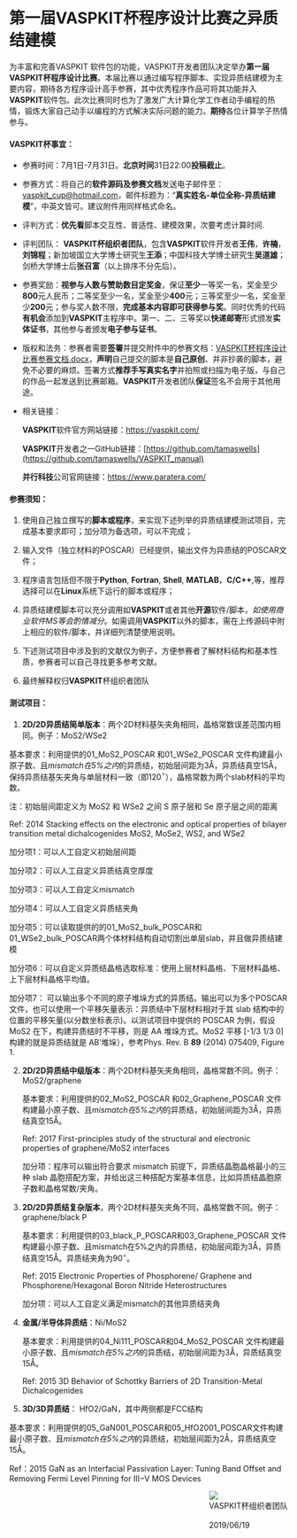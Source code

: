 # 第一届VASPKIT杯程序设计比赛之异质结建模

为丰富和完善VASPKIT 软件包的功能，VASPKIT开发者团队决定举办**第一届VASPKIT杯程序设计比赛**。本届比赛以通过编写程序脚本、实现异质结建模为主要内容，期待各方程序设计高手参赛，其中优秀程序作品可将其功能并入**VASPKIT**软件包。此次比赛同时也为了激发广大计算化学工作者动手编程的热情，锻炼大家自己动手以编程的方式解决实际问题的能力。**期待**各位计算学子热情参与。

####  **VASPKIT杯事宜：**

- 参赛时间：7月1日-7月31日。**北京时间**31日22:00**投稿截止**。

- 参赛方式：将自己的**软件源码及参赛文档**发送电子邮件至：[vaspkit_cup@hotmail.com](mailto:vaspkit_cup@hotmail.com)，邮件标题为：“**真实姓名-单位全称-异质结建模**”，中英文皆可。建议附件用同样格式命名。

- 评判方式：**优先看**脚本交互性、普适性、建模效果，次要考虑计算时间.

- 评判团队： **VASPKIT杯组织者团队**，包含**VASPKIT**软件开发者**王伟**，**许楠**，**刘锦程**；新加坡国立大学博士研究生**王添**；中国科技大学博士研究生**吴道雄**；剑桥大学博士后**张召富**（以上排序不分先后）。

- 参赛奖励：**视参与人数与赞助数目定奖金**，保证**至少**一等奖一名，奖金至少**800**元人民币；二等奖至少一名，奖金至少**400**元；三等奖至少一名，奖金至少**200**元；参与奖人数不限，**完成基本内容即可获得参与奖**。同时优秀的代码**有机会**添加到**VASPKIT**主程序中。第一、二、三等奖以**快递邮寄**形式颁发**实体证书**，其他参与者颁发**电子参与证书**。

- 版权和法务：参赛者需要**签署**并提交附件中的参赛文档：<a href="VASPKIT杯程序设计比赛参赛文档.docx">VASPKIT杯程序设计比赛参赛文档.docx</a>，**声明**自己提交的脚本是**自己原创**、并非抄袭的脚本，避免不必要的麻烦。签署方式**推荐手写真实名字**并拍照或扫描为电子版，与自己的作品一起发送到比赛邮箱。**VASPKIT**开发者团队**保证**签名不会用于其他用途。

- 相关链接：

  **VASPKIT**软件官方网站链接：<https://vaspkit.com/>

  **VASPKIT**开发者之一GitHub链接：[https://github.com/tamaswells](https://github.com/tamaswells/VASPKIT_manual) 

  **并行科技**公司官网链接：<https://www.paratera.com/>

#### **参赛须知：**

1. 使用自己独立撰写的**脚本或程序**，来实现下述列举的异质结建模测试项目，完成基本要求即可；加分项为备选项，可以不完成；

2. 输入文件（独立材料的POSCAR）已经提供，输出文件为异质结的POSCAR文件；

3. 程序语言包括但不限于**Python**, **Fortran**, **Shell**, **MATLAB**，**C/C++**,等，推荐选择可以在**Linux**系统下运行的脚本或程序；

4. 异质结建模脚本可以充分调用如**VASPKIT**或者其他**开源**软件/脚本，*如使用商业软件MS等会酌情减分*。如需调用**VASPKIT**以外的脚本，需在上传源码中附上相应的软件/脚本，并详细列清楚使用说明。

5. 下述测试项目中涉及到的文献仅为例子，方便参赛者了解材料结构和基本性质，参赛者可以自己寻找更多参考文献。

6. 最终解释权归**VASPKIT**杯组织者团队

#### **测试项目：**

1.  **2D/2D异质结简单版本**：两个2D材料基矢夹角相同，晶格常数误差范围内相同。例子：MoS2/WSe2

   基本要求：利用提供的01_MoS2_POSCAR 和01_WSe2_POSCAR 文件构建最小原子数、且*mismatch在5%之内*的异质结，初始层间距为3Å，异质结真空15Å，保持异质结基矢夹角与单层材料一致（即120$^{\circ}​$），晶格常数为两个slab材料的平均数。

   注：初始层间距定义为 MoS2 和 WSe2 之间 S 原子层和 Se 原子层之间的距离

   Ref: 2014 Stacking effects on the electronic and optical properties of bilayer transition metal dichalcogenides MoS2, MoSe2, WS2, and WSe2

   加分项1：可以人工自定义初始层间距

   加分项2：可以人工自定义异质结真空厚度

   加分项3：可以人工自定义mismatch

   加分项4：可以人工自定义异质结夹角

   加分项5：可以读取提供的的01_MoS2_bulk_POSCAR和 01_WSe2_bulk_POSCAR两个体材料结构自动切割出单层slab，并且做异质结建模

   加分项6：可以自定义异质结晶格选取标准：使用上层材料晶格、下层材料晶格、上下层材料晶格平均值。

   加分项7： 可以输出多个不同的原子堆垛方式的异质结。输出可以为多个POSCAR文件，也可以使用一个平移矢量表示：异质结中下层材料相对于其 slab 结构中的位置的平移矢量(以分数坐标表示)。以测试项目中提供的 POSCAR 为例，假设 MoS2 在下，构建异质结时不平移，则是 AA 堆垛方式。MoS2 平移 [-1/3 1/3 0] 构建的就是异质结就是 AB’堆垛），参考Phys. Rev. B **89** (2014) 075409, Figure 1.

    

2. **2D/2D异质结中级版本**：两个2D材料基矢夹角相同，晶格常数不同。例子：MoS2/graphene

   基本要求：利用提供的02_MoS2_POSCAR 和02_Graphene_POSCAR 文件构建最小原子数、且*mismatch在5%之内*的异质结，初始层间距为3Å，异质结真空15Å。

   Ref: 2017 First-principles study of the structural and electronic properties of graphene/MoS2 interfaces

   加分项：程序可以输出符合要求 mismatch 前提下，异质结晶胞晶格最小的三种 slab 晶胞搭配方案，并给出这三种搭配方案基本信息，比如异质结晶胞原子数和晶格常数/夹角。

 

3. **2D/2D异质结复杂版本**，两个2D材料基矢夹角不同，晶格常数不同。例子：graphene/black P

   基本要求：利用提供的03_black_P_POSCAR和03_Graphene_POSCAR 文件构建最小原子数、且mismatch在5%之内的异质结，初始层间距为3Å，异质结真空15Å。异质结夹角为90$^{\circ}​$。

   Ref: 2015 Electronic Properties of Phosphorene/ Graphene and Phosphorene/Hexagonal Boron Nitride Heterostructures

   加分项：可以人工自定义满足mismatch的其他异质结夹角

 

4. **金属/半导体异质结**：Ni/MoS2 

   基本要求：利用提供的04_Ni111_POSCAR和04_MoS2_POSCAR 文件构建最小原子数、且*mismatch在5%之内*的异质结，初始层间距为3Å，异质结真空15Å。

   Ref: 2015 3D Behavior of Schottky Barriers of 2D Transition-Metal Dichalcogenides

 

5.  **3D/3D异质结**： HfO2/GaN，其中两侧都是FCC结构

   基本要求：利用提供的05_GaN001_POSCAR和05_HfO2001_POSCAR文件构建最小原子数、且*mismatch在5%之内*的异质结，初始层间距为2Å，异质结真空15Å。

   Ref：2015 GaN as an Interfacial Passivation Layer: Tuning Band Offset and Removing Fermi Level Pinning for III−V MOS Devices

<div style="float:right"><img src="章.png" ></img><br>
<span>VASPKIT杯组织者团队</span><br><br>
<span>2019/06/19</span></span><br><br></div>                                                                                                                                                       

​																					       																				

​                                                                                                                                                                                       
